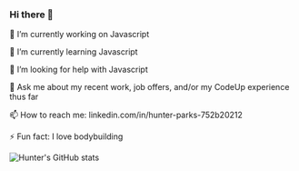 ### Hi there 👋


 🔭 I’m currently working on Javascript
 
 🌱 I’m currently learning Javascript 
 
 🤔 I’m looking for help with Javascript
 
 💬 Ask me about my recent work, job offers, and/or my CodeUp experience thus far
 
 📫 How to reach me: linkedin.com/in/hunter-parks-752b20212
 
 ⚡ Fun fact: I love bodybuilding
 
 
 ![Hunter's GitHub stats](https://github-readme-stats.vercel.app/api?username=hunter-parks&show_icons=true)

<!--
**hunter-parks/hunter-parks** is a ✨ _special_ ✨ repository because its `README.md` (this file) appears on your GitHub profile.

